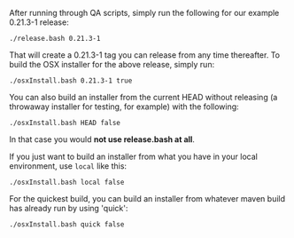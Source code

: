After running through QA scripts, simply run the following for our example 0.21.3-1 release:

```
./release.bash 0.21.3-1 
```

That will create a 0.21.3-1 tag you can release from any time thereafter. To build the OSX installer for the above release, simply run:

```
./osxInstall.bash 0.21.3-1 true
```

You can also build an installer from the current HEAD without releasing (a throwaway installer for testing, for example) with the following:

```
./osxInstall.bash HEAD false
```

In that case you would **not use release.bash at all**.

If you just want to build an installer from what you have in your local environment, use `local` like this:

```
./osxInstall.bash local false
```

For the quickest build, you can build an installer from whatever maven build has already run by using 'quick':

```
./osxInstall.bash quick false
```